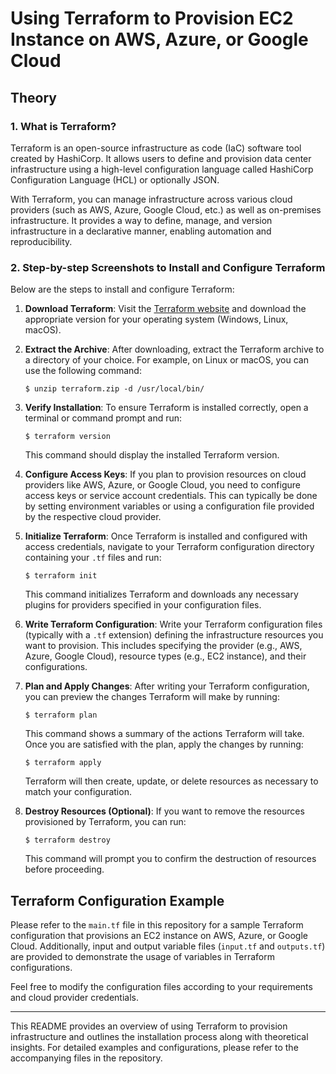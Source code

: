 # Using Terraform to Provision EC2 Instance on AWS, Azure, or Google Cloud

## Theory

### 1. What is Terraform?

Terraform is an open-source infrastructure as code (IaC) software tool created by HashiCorp. It allows users to define and provision data center infrastructure using a high-level configuration language called HashiCorp Configuration Language (HCL) or optionally JSON.

With Terraform, you can manage infrastructure across various cloud providers (such as AWS, Azure, Google Cloud, etc.) as well as on-premises infrastructure. It provides a way to define, manage, and version infrastructure in a declarative manner, enabling automation and reproducibility.

### 2. Step-by-step Screenshots to Install and Configure Terraform

Below are the steps to install and configure Terraform:

1. **Download Terraform**: Visit the [Terraform website](https://www.terraform.io/downloads.html) and download the appropriate version for your operating system (Windows, Linux, macOS).

2. **Extract the Archive**: After downloading, extract the Terraform archive to a directory of your choice. For example, on Linux or macOS, you can use the following command:
   ```
   $ unzip terraform.zip -d /usr/local/bin/
   ```

3. **Verify Installation**: To ensure Terraform is installed correctly, open a terminal or command prompt and run:
   ```
   $ terraform version
   ```
   This command should display the installed Terraform version.

4. **Configure Access Keys**: If you plan to provision resources on cloud providers like AWS, Azure, or Google Cloud, you need to configure access keys or service account credentials. This can typically be done by setting environment variables or using a configuration file provided by the respective cloud provider.

5. **Initialize Terraform**: Once Terraform is installed and configured with access credentials, navigate to your Terraform configuration directory containing your `.tf` files and run:
   ```
   $ terraform init
   ```
   This command initializes Terraform and downloads any necessary plugins for providers specified in your configuration files.

6. **Write Terraform Configuration**: Write your Terraform configuration files (typically with a `.tf` extension) defining the infrastructure resources you want to provision. This includes specifying the provider (e.g., AWS, Azure, Google Cloud), resource types (e.g., EC2 instance), and their configurations.

7. **Plan and Apply Changes**: After writing your Terraform configuration, you can preview the changes Terraform will make by running:
   ```
   $ terraform plan
   ```
   This command shows a summary of the actions Terraform will take. Once you are satisfied with the plan, apply the changes by running:
   ```
   $ terraform apply
   ```
   Terraform will then create, update, or delete resources as necessary to match your configuration.

8. **Destroy Resources (Optional)**: If you want to remove the resources provisioned by Terraform, you can run:
   ```
   $ terraform destroy
   ```
   This command will prompt you to confirm the destruction of resources before proceeding.

## Terraform Configuration Example

Please refer to the `main.tf` file in this repository for a sample Terraform configuration that provisions an EC2 instance on AWS, Azure, or Google Cloud. Additionally, input and output variable files (`input.tf` and `outputs.tf`) are provided to demonstrate the usage of variables in Terraform configurations.

Feel free to modify the configuration files according to your requirements and cloud provider credentials.

--- 

This README provides an overview of using Terraform to provision infrastructure and outlines the installation process along with theoretical insights. For detailed examples and configurations, please refer to the accompanying files in the repository.
